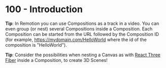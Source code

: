 # 100 - Introduction

**Tip**: In Remotion you can use Compositions as a track in a video. You can even group (or nest) several Compositions inside a Composition. Each Composition can be started from the URL followed by the Composition ID (for example, https://mydomain.com/HelloWorld where the id of the composition is "HelloWorld").

**Tip**: Consider the possibilities when nesting a Canvas as with [React Three Fiber](https://github.com/vanHeemstraSystems/react-three-fiber-headstart) inside a Composition, to create 3D Scenes!
